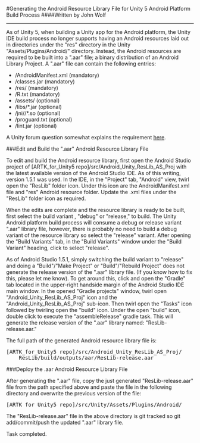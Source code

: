 #Generating the Android Resource Library File for Unity 5 Android Platform Build Process
####Written by John Wolf
***

As of Unity 5, when building a Unity app for the Android platform, the Unity IDE build process no longer supports having an Android resources laid out in directories under the "res" directory in the Unity "Assets/Plugins/Android/" directory. Instead, the Android resources are required to be built into a ".aar" file; a binary distribution of an Android Library Project. A ".aar" file can contain the following entries:

- /AndroidManifest.xml (mandatory)
- /classes.jar (mandatory)
- /res/ (mandatory)
- /R.txt (mandatory)
- /assets/ (optional)
- /libs/*.jar (optional)
- /jni/<abi>/*.so (optional)
- /proguard.txt (optional)
- /lint.jar (optional)

A Unity forum question somewhat explains the requirement [here](http://forum.unity3d.com/threads/obsolete-providing-android-resources-in-assets-plugins-android-res-is-deprecated.315889/).

###Edit and Build the ".aar" Android Resource Library File

To edit and build the Android resource library, first open the Android Studio project of \[ARTK_for_Unity5 repo\]/src/Android_Unity_ResLib_AS_Proj with the latest available version of the Android Studio IDE. As of this writing, version 1.5.1 was used. In the IDE, in the "Project" tab, "Android" view, twirl open the "ResLib" folder icon. Under this icon are the AndroidManifest.xml file and "res" Android resource folder. Update the .xml files under the "ResLib" folder icon as required.

When the edits are complete and the resource library is ready to be built, first select the build variant , "debug" or "release," to build. The Unity Android platform build process will consume a debug or release variant ".aar" library file, however, there is probably no need to build a debug variant of the resource library so select the "release" variant. After opening the "Build Variants" tab, in the "Build Variants" window under the "Build Variant" heading, click to select "release".

As of Android Studio 1.5.1, simply switching the build variant to "release" and doing a "Build"/"Make Project" or "Build"/"Rebuild Project" does not generate the release version of the ".aar" library file. (If you know how to fix this, please let me know). To get around this, click and open the "Gradle" tab located in the upper-right handside margin of the Android Studio IDE main window. In the opened "Gradle projects" window, twirl open "Android_Unity_ResLib_AS_Proj" icon and the "Android_Unity_ResLib_AS_Proj" sub-icon. Then twirl open the "Tasks" icon followed by twirling open the "build" icon. Under the open "build" icon, double click to execute the "assembleRelease" gradle task. This will generate the release version of the ".aar"  library named: "ResLib-release.aar."

The full path of the generated Android resource library file is:

<pre>
[ARTK_for_Unity5 repo]/src/Android_Unity_ResLib_AS_Proj/
    ResLib/build/outputs/aar/ResLib-release.aar
</pre>

###Deploy the .aar Android Resource Library File

After generating the ".aar" file, copy the just generated "ResLib-release.aar" file from the path specified above and paste the file in the following directory and overwrite the previous version of the file:

<pre>
[ARTK_for_Unity5 repo]/src/Unity/Assets/Plugins/Android/
</pre>

The "ResLib-release.aar" file in the above directory is git tracked so git add/commit/push the updated ".aar" library file.

Task completed.



